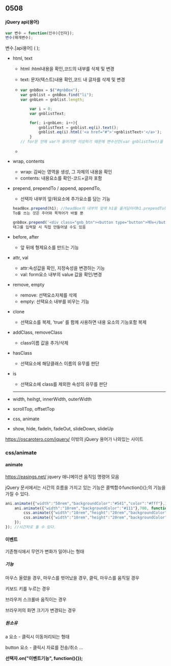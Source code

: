 ## 0508

#### jQuery api(용어)

```js
var 변수 = function(인수){인자});
변수(매개변수);
```



변수.[api용어] ( );

- html, text

  - html :html내용을 확인,코드의 내부를 삭제 및 변경 

  - text: 문자(텍스트)내용 확인,코드 내 글자를 삭제 및 변경

  - ```js
    var gnbBox = $("#gnbBox");
    var gnblist = gnbBox.find("li"); 
    var gnbLen = gnblist.length;
    
    	var i = 0;
    	var gnblistText;	
    
    	for(; i<gnbLen; i++){
    		gnblistText = gnblist.eq(i).text();
    		gnblist.eq(i).html('<a href="#">'+gnblistText+'</a>');
    	}
    // for문 안에 var가 들어가면 이상하기 때문에 변수선언(var gnblistText)을 먼저 해준 뒤 값을부여한다.
    ```

  - 

- wrap, contents

  - wrap: 감싸는 영역을 생성, 그 자체의 내용을 확인
  - contents: 내용요소를 확인-코드+글자 포함

- prepend, prependTo / append, appendTo,

  - 선택자 내부의 앞/뒤요소에 추가요소를 담는 기능

   ```js
  headBox.prepend(h1); //headBox의 내부의 앞에 h1을 옮겨담아라h1.prependTo(headBox); //h1을 headBox 내부의 앞에 옮겨담아라
  To를 쓰는 것은 주어와 목적어가 바뀔 뿐 
  
  gnbBox.prepend('<div class="gnb_btn"><button type="button">메뉴</button></div>'); 
  태그를 입력할 시 직접 만들어낼 수도 있음
   ```

    

- before, after

  - 앞 뒤에 형제요소를 만드는 기능

- attr, val

  - attr:속성값을 확인, 지정속성을 변경하는 기능
  - val: form요소 내부의 value 값을 확인/변경

- remove, empty

  - remove: 선택요소자체를 삭제
  - empty: 선택요소 내부를 비우는 기능
  
- clone

  - 선택요소를 복제, 'true' 를 함께 사용하면 내용 요소의 기능포함 복제

- addClass, removeClass

  - class이름 값을 추가/삭제
  
- hasClass

  - 선택요소에 해당클래스 이름의 유무를 판단 

- is
  - 선택요소에 class를 제외한 속성의 유무를 판단 

  ------

- width, heihgt, innerWidth, outerWidth

- scrollTop, offsetTop

- css, animate

- show, hide, fadeIn, fadeOut, slideDown, slideUp

https://oscarotero.com/jquery/ 이밖의 jQuery 용어가 나와있는 사이트



### css/animate

#### animate

https://easings.net/  jquery 애니메이션 움직임 명령어 모음

jQuery 문서에서는 시간의 흐름을 가지고 있는 기능은 콜백함수function(){};의 기능을 가질 수 있다.

```js
ani.animate({"width":"50rem","backgroundColor":"#541","color":"#fff"},1000,"easeInSine", function(){
	ani.animate({"width":"10rem","backgroundColor":"#111"},700, function(){
		css.animate({"width":"10rem","height":"20rem","backgroundColor":"#111"});
		css.animate({"width":"10rem","height":"20rem","backgroundColor":"#fa0"});
	});
}); //시간차로 둘 수 있다.
```

#### 이벤트

기존형식에서 무언가 변화가 일어나는 형태

##### 기능

마우스 올렸을 경우, 마우스를 벗어났을 경우, 클릭, 마우스를 움직일 경우

키보드 키를 누르는 경우

브라우저 스크롤바 움직이는 경우

브라우저의 화면 크기가 변경되는 경우

##### 원소유

a 요소 - 클릭시 이동처리되는 형태

button 요소 - 클릭시 자료를 전송/취소 ...

 **선택자.on("이벤트기능", function(){});**